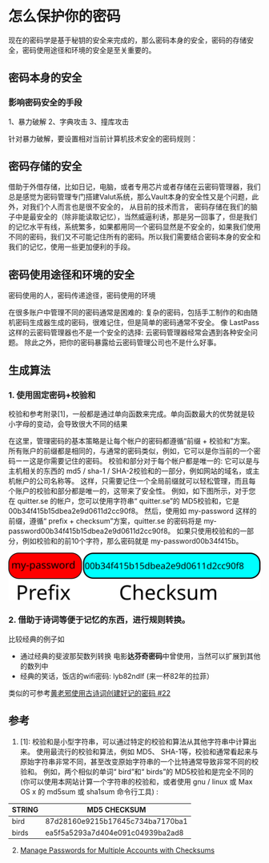 # 怎么保护你的密码
现在的密码学是基于秘钥的安全来完成的，那么密码本身的安全，密码的存储安全，密码使用途径和环境的安全是至关重要的。
## 密码本身的安全
### 影响密码安全的手段
1、暴力破解
2、字典攻击
3、撞库攻击

针对暴力破解，要设置相对当前计算机技术安全的密码规则：



## 密码存储的安全
借助于外借存储，比如日记，电脑，或者专用芯片或者存储在云密码管理器，我们总是感觉为密码管理专门搭建Valut系统，那么Vault本身的安全性又是个问题，此外，对我们个人而言也是很不安全的， 从目前的技术而言， 密码存储在我们的脑子中是最安全的（除非能读取记忆），当然威逼利诱，那是另一回事了，但是我们的记忆水平有线，系统繁多，如果都用同一个密码显然是不安全的，如果我们使用不同的密码，我们又不可能记住所有的密码。所以我们需要结合密码本身的安全和我们的记忆，使用一些更加便利的手段。
## 密码使用途径和环境的安全
密码使用的人，密码传递途径，密码使用的环境


在很多账户中管理不同的密码通常是困难的: 复杂的密码，包括手工制作的和由随机密码生成器生成的密码，很难记住，但是简单的密码通常不安全。 像 LastPass 这样的云密码管理器也不是一个安全的选择: 云密码管理器经常会遇到各种安全问题。 除此之外，把你的密码暴露给云密码管理公司也不是什么好事。 


## 生成算法
### 1. 使用固定密码+校验和
  校验和参考附录[1]，一般都是通过单向函数来完成。单向函数最大的优势就是较小字母的变动，会导致很大不同的结果

在这里，管理密码的基本策略是让每个帐户的密码都遵循“前缀 + 校验和”方案。 所有账户的前缀都是相同的，与通常的密码类似，例如，它可以是你当前的一个密码ーー这是你需要记住的密码。 校验和部分对于每个帐户都是唯一的: 它可以是与主机相关的东西的 md5 / sha-1 / SHA-2校验和的一部分，例如网站的域名，或主机帐户的公司名称等。 这样，只需要记住一个全局前缀就可以轻松管理，而且每个账户的校验和部分都是唯一的，这带来了安全性。 例如，如下图所示，对于您在 quitter.se 的帐户，您可以使用字符串“ quitter.se”的 MD5校验和，它是00b34f415b15dbea2e9d0611d2cc90f8。 然后，使用如 my-password 这样的前缀，遵循“ prefix + checksum”方案，quitter.se 的密码将是 my-password00b34f415b15dbea2e9d0611d2cc90f8。 如果只使用校验和的一部分，例如校验和的前10个字符，那么密码就是 my-password00b34f415b。

![image](images/prefix-checksum.svg)

### 2. 借助于诗词等便于记忆的东西，进行规则转换。
比较经典的例子如
- 通过经典的斐波那契数列转换 电影**达芬奇密码**中曾使用，当然可以扩展到其他的数列中
- 经典的笑话，饭店的wifi密码: lyb82ndlf (来一杯82年的拉菲）

类似的可参考[黄老邪使用古诗词创建好记的密码 #22](https://github.com/bingoohuang/blog/issues/22)

## 参考
1. [1]: 校验和是小型字符串，可以通过特定的校验和算法从其他字符串中计算出来。 使用最流行的校验和算法，例如 MD5、 SHA-1等，校验和通常看起来与原始字符串非常不同，甚至改变原始字符串的一个比特通常导致非常不同的校验和。 例如，两个相似的单词“ bird”和“ birds”的 MD5校验和是完全不同的(你可以使用本网站计算一个字符串的校验和，或者使用 gnu / linux 或 Max OS x 的 md5sum 或 sha1sum 命令行工具) :

STRING|MD5 CHECKSUM
-------|-------------
bird |87d28160e9215b17645c734ba7170ba1
birds| ea5f5a5293a7d404e091c04939ba2ad8
2. [Manage Passwords for Multiple Accounts with Checksums](https://www.topbug.net/blog/2016/04/30/manage-passwords-for-multiple-accounts-with-checksums/)
